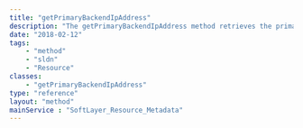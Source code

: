 ```yaml
---
title: "getPrimaryBackendIpAddress"
description: "The getPrimaryBackendIpAddress method retrieves the primary backend IP address for the resource"
date: "2018-02-12"
tags:
    - "method"
    - "sldn"
    - "Resource"
classes:
    - "getPrimaryBackendIpAddress"
type: "reference"
layout: "method"
mainService : "SoftLayer_Resource_Metadata"
---
```

